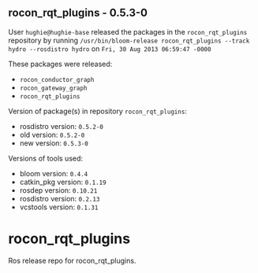 ## rocon_rqt_plugins - 0.5.3-0

User `hughie@hughie-base` released the packages in the `rocon_rqt_plugins` repository by running `/usr/bin/bloom-release rocon_rqt_plugins --track hydro --rosdistro hydro` on `Fri, 30 Aug 2013 06:59:47 -0000`

These packages were released:
- `rocon_conductor_graph`
- `rocon_gateway_graph`
- `rocon_rqt_plugins`

Version of package(s) in repository `rocon_rqt_plugins`:
- rosdistro version: `0.5.2-0`
- old version: `0.5.2-0`
- new version: `0.5.3-0`

Versions of tools used:
- bloom version: `0.4.4`
- catkin_pkg version: `0.1.19`
- rosdep version: `0.10.21`
- rosdistro version: `0.2.13`
- vcstools version: `0.1.31`


rocon_rqt_plugins
=================

Ros release repo for rocon_rqt_plugins.